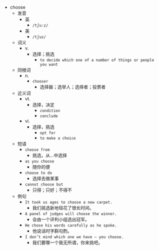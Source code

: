 - choose
  - 发音
    - 英
      - `/tʃuːz/`
    - 美
      - `/tʃuz/`
  - 词义
    - v.
      - 选择；挑选
        - `to decide which one of a number of things or people you want`
  - 同根词
    - n.
      - `chooser`
        - 选择器；选举人；选择者；投票者
  - 近义词
    - vt.
      - 选择，决定
        - `condition`
        - `conclude`
    - vi.
      - 选择，挑选
        - `opt for`
        - `to make a choice`
  - 短语
    - `choose from`
      - 挑选，从…中选择 
    - `as you choose`
      - 随你的便 
    - `choose to do`
      - 选择去做某事 
    - `cannot choose but`
      - 只得；只好；不得不 
  - 例句
    - `It took us ages to choose a new carpet.`
      - 我们挑选新地毯花了很长时间。
    - `A panel of judges will choose the winner.`
      - 会由一个评判小组选出冠军。
    - `He chose his words carefully as he spoke.`
      - 他说话时字斟句酌。
    - `I don’t mind which one we have – you choose.`
      - 我们要哪一个我无所谓，你来挑吧。

